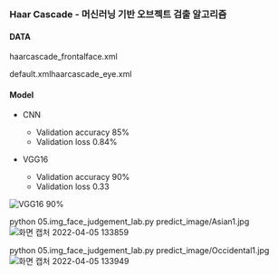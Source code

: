 ### Haar Cascade - 머신러닝 기반 오브젝트 검출 알고리즘



#### DATA

haarcascade_frontalface.xml

 default.xmlhaarcascade_eye.xml



#### Model

* CNN  
  - Validation accuracy 85% 
  - Validation loss 0.84%

* VGG16 
  - Validation accuracy 90% 
  - Validation loss  0.33

![VGG16 90%](https://user-images.githubusercontent.com/86470595/161680351-0cceafe7-3715-403b-8c56-98bb25256152.png)


python 05.img_face_judgement_lab.py predict_image/Asian1.jpg
![화면 캡처 2022-04-05 133859](https://user-images.githubusercontent.com/86470595/161680249-b144e746-56b2-4d73-aeef-7049e45aa2ff.png)

python 05.img_face_judgement_lab.py predict_image/Occidental1.jpg
![화면 캡처 2022-04-05 133949](https://user-images.githubusercontent.com/86470595/161680305-ba12afe9-f39a-4cd8-b23f-8323b3bd80ca.png)
